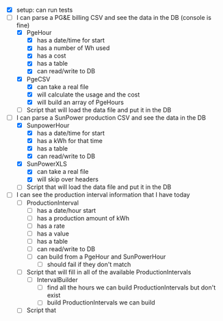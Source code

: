 

- [x] setup: can run tests
- [ ] I can parse a PG&E billing CSV and see the data in the DB (console is fine)
  - [x] PgeHour
    - [x] has a date/time for start
    - [x] has a number of Wh used
    - [x] has a cost
    - [x] has a table
    - [x] can read/write to DB
  - [x] PgeCSV 
    - [x] can take a real file
    - [x] will calculate the usage and the cost
    - [x] will build an array of PgeHours
  - [ ] Script that will load the data file and put it in the DB

- [ ] I can parse a SunPower production CSV and see the data in the DB
  - [x] SunpowerHour
    - [x] has a date/time for start
    - [x] has a kWh for that time
    - [x] has a table
    - [x] can read/write to DB
  - [x] SunPowerXLS
    - [x] can take a real file
    - [x] will skip over headers
  - [ ] Script that will load the data file and put it in the DB
- [ ] I can see the production interval information that I have today
  - [ ] ProductionInterval
    - [ ] has a date/hour start
    - [ ] has a production amount of kWh
    - [ ] has a rate
    - [ ] has a value
    - [ ] has a table
    - [ ] can read/write to DB
    - [ ] can build from a PgeHour and SunPowerHour
      - [ ] should fail if they don't match
  - [ ] Script that will fill in all of the available ProductionIntervals
    - [ ] IntervalBuilder
      - [ ] find all the hours we can build ProductionIntervals but don't exist
      - [ ] build ProductionIntervals we can build 
  - [ ] Script that 
